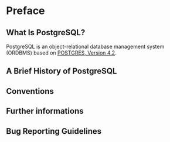 # Preface

## What Is PostgreSQL?
PostgreSQL is an object-relational database management system (ORDBMS) based on [POSTGRES, Version 4.2](https://dsf.berkeley.edu/postgres.html).

## A Brief History of PostgreSQL

## Conventions

## Further informations

## Bug Reporting Guidelines
